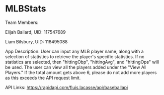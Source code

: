 # MLBStats
Team Members:

Elijah Ballard, UID: 117547689

Liam Bilsbury,  UID: 118495088

App Description:
User can input any MLB player name, along with a selection of statistics
to retrieve the player's specific statistics. If no statistics are selected, then "hittingObp", "hittingAvg", and "hittingOps" will be used. The user can view all the players added under the "View All Players." If the total amount gets above 6, please do not add more players as this exceeds the API request limit.

API Links:
https://rapidapi.com/fluis.lacasse/api/baseballapi


